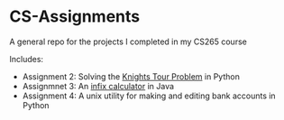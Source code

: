# CS-Assignments
A general repo for the projects I completed in my CS265 course

Includes:
* Assignment 2: Solving the [Knights Tour Problem](https://en.wikipedia.org/wiki/Knight's_tour) in Python
* Assignmnet 3: An [infix calculator](http://www.cs.man.ac.uk/~pjj/cs212/fix.html) in Java
* Assignment 4: A unix utility for making and editing bank accounts in Python
